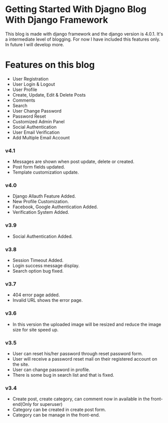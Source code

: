Getting Started With Djagno Blog With Django Framework
===================================

This blog is made with django framework and the django version is 4.0.1. It's a intermediate level of blogging. For now I have included this features only. In future I will develop more. 

# Features on this blog
* User Registration
* User Login & Logout
* User Profile
* Create, Update, Edit & Delete Posts
* Comments
* Search
* User Change Password
* Password Reset
* Customized Admin Panel
* Social Authentication
* User Email Verification
* Add Multiple Email Account

### v4.1
* Messages are shown when post update, delete or created.
* Post form fields updated.
* Template customization update.

### v4.0
* Django Allauth Feature Added.
* New Profile Customization.
* Facebook, Google Authentication Added.
* Verification System Added.

### v3.9
* Social Authentication Added.

### v3.8
* Session Timeout Added.
* Login success message display.
* Search option bug fixed.

### v3.7
* 404 error page added.
* Invalid URL shows the error page.

### v3.6
* In this version the uploaded image will be resized and reduce the image size for site speed up.

### v3.5
* User can reset his/her password through reset password form.
* User will receive a password reset mail on their registered account on the site.
* User can change password in profile.
* There is some bug in search list and that is fixed.

### v3.4
* Create post, create category, can comment now in available in the front-end(Only for superuser)
* Category can be created in create post form.
* Category can be manage in the front-end.
